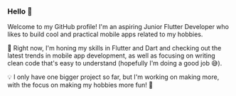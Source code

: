 ### Hello 👋 

Welcome to my GitHub profile! I'm an aspiring Junior Flutter Developer who likes to build cool and practical mobile apps related to my hobbies.

🚀 Right now, I'm honing my skills in Flutter and Dart and checking out the latest trends in mobile app development, as well as focusing on writing clean code that's easy to understand (hopefully I'm doing a good job 😅).

💡 I only have one bigger project so far, but I'm working on making more, with the focus on making my hobbies more fun! 🦾
